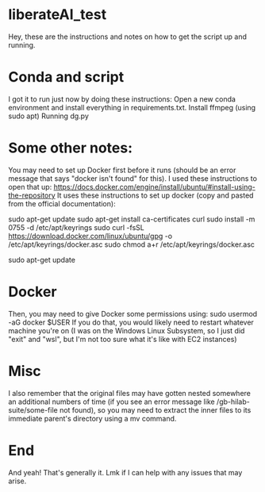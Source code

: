 # liberateAI_test

Hey, these are the instructions and notes on how to get the script up and running.

# Conda and script
I got it to run just now by doing these instructions:
Open a new conda environment and install everything in requirements.txt.
Install ffmpeg (using sudo apt)
Running dg.py

# Some other notes:
You may need to set up Docker first before it runs (should be an error message that says "docker isn't found" for this). I used these instructions to open that up: https://docs.docker.com/engine/install/ubuntu/#install-using-the-repository 
It uses these instructions to set up docker (copy and pasted from the official documentation):

sudo apt-get update
sudo apt-get install ca-certificates curl
sudo install -m 0755 -d /etc/apt/keyrings
sudo curl -fsSL https://download.docker.com/linux/ubuntu/gpg -o /etc/apt/keyrings/docker.asc
sudo chmod a+r /etc/apt/keyrings/docker.asc

sudo apt-get update

# Docker
Then, you may need to give Docker some permissions using:
sudo usermod -aG docker $USER 
If you do that, you would likely need to restart whatever machine you're on (I was on the Windows Linux Subsystem, so I just did "exit" and "wsl", but I'm not too sure what it's like with EC2 instances)

# Misc
I also remember that the original files may have gotten nested somewhere an additional numbers of time (if you see an error message like /gb-hilab-suite/some-file not found), so you may need to extract the inner files to its immediate parent's directory using a mv command.

# End
And yeah! That's generally it. Lmk if I can help with any issues that may arise.

